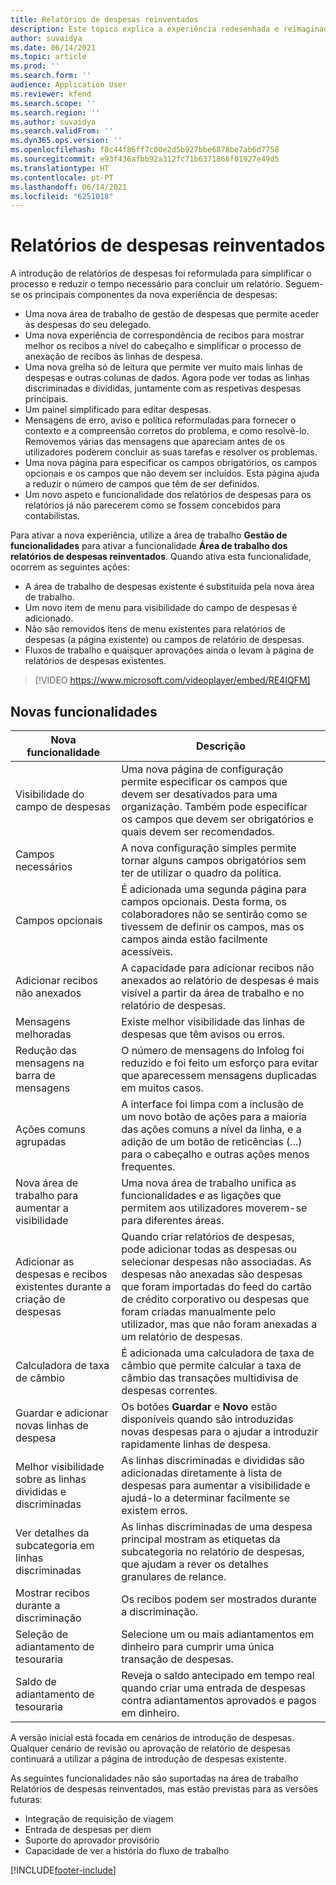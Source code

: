 ```yaml
---
title: Relatórios de despesas reinventados
description: Este tópico explica a experiência redesenhada e reimaginada para a entrada no relatório de despesas.
author: suvaidya
ms.date: 06/14/2021
ms.topic: article
ms.prod: ''
ms.search.form: ''
audience: Application User
ms.reviewer: kfend
ms.search.scope: ''
ms.search.region: ''
ms.author: suvaidya
ms.search.validFrom: ''
ms.dyn365.ops.version: ''
ms.openlocfilehash: f8c44f86ff7c00e2d5b927bbe6878be7ab6d7758
ms.sourcegitcommit: e93f436afbb92a312fc71b6371866f01927e49d5
ms.translationtype: HT
ms.contentlocale: pt-PT
ms.lasthandoff: 06/14/2021
ms.locfileid: "6251018"
---
```

# <a name="expense-reports-reimagined"></a>Relatórios de despesas reinventados

A introdução de relatórios de despesas foi reformulada para simplificar o processo e reduzir o tempo necessário para concluir um relatório. Seguem-se os principais componentes da nova experiência de despesas:

- Uma nova área de trabalho de gestão de despesas que permite aceder às despesas do seu delegado.
- Uma nova experiência de correspondência de recibos para mostrar melhor os recibos a nível do cabeçalho e simplificar o processo de anexação de recibos às linhas de despesa.
- Uma nova grelha só de leitura que permite ver muito mais linhas de despesas e outras colunas de dados. Agora pode ver todas as linhas discriminadas e divididas, juntamente com as respetivas despesas principais.
- Um painel simplificado para editar despesas.
- Mensagens de erro, aviso e política reformuladas para fornecer o contexto e a compreensão corretos do problema, e como resolvê-lo. Removemos várias das mensagens que apareciam antes de os utilizadores poderem concluir as suas tarefas e resolver os problemas.
- Uma nova página para especificar os campos obrigatórios, os campos opcionais e os campos que não devem ser incluídos. Esta página ajuda a reduzir o número de campos que têm de ser definidos.
- Um novo aspeto e funcionalidade dos relatórios de despesas para os relatórios já não parecerem como se fossem concebidos para contabilistas.

Para ativar a nova experiência, utilize a área de trabalho **Gestão de funcionalidades** para ativar a funcionalidade **Área de trabalho dos relatórios de despesas reinventados**. Quando ativa esta funcionalidade, ocorrem as seguintes ações:

- A área de trabalho de despesas existente é substituída pela nova área de trabalho.
- Um novo item de menu para visibilidade do campo de despesas é adicionado.
- Não são removidos itens de menu existentes para relatórios de despesas (a página existente) ou campos de relatório de despesas.
- Fluxos de trabalho e quaisquer aprovações ainda o levam à página de relatórios de despesas existentes.

> [!VIDEO https://www.microsoft.com/videoplayer/embed/RE4IQFM]

## <a name="new-features"></a>Novas funcionalidades

| Nova funcionalidade | Descrição |
|---|----|
| Visibilidade do campo de despesas | Uma nova página de configuração permite especificar os campos que devem ser desativados para uma organização. Também pode especificar os campos que devem ser obrigatórios e quais devem ser recomendados. |
| Campos necessários | A nova configuração simples permite tornar alguns campos obrigatórios sem ter de utilizar o quadro da política. |
| Campos opcionais | É adicionada uma segunda página para campos opcionais. Desta forma, os colaboradores não se sentirão como se tivessem de definir os campos, mas os campos ainda estão facilmente acessíveis. |
| Adicionar recibos não anexados | A capacidade para adicionar recibos não anexados ao relatório de despesas é mais visível a partir da área de trabalho e no relatório de despesas. |
| Mensagens melhoradas | Existe melhor visibilidade das linhas de despesas que têm avisos ou erros. |
| Redução das mensagens na barra de mensagens| O número de mensagens do Infolog foi reduzido e foi feito um esforço para evitar que aparecessem mensagens duplicadas em muitos casos. |
| Ações comuns agrupadas | A interface foi limpa com a inclusão de um novo botão de ações para a maioria das ações comuns a nível da linha, e a adição de um botão de reticências (...) para o cabeçalho e outras ações menos frequentes. |
| Nova área de trabalho para aumentar a visibilidade | Uma nova área de trabalho unifica as funcionalidades e as ligações que permitem aos utilizadores moverem-se para diferentes áreas. |
| Adicionar as despesas e recibos existentes durante a criação de despesas | Quando criar relatórios de despesas, pode adicionar todas as despesas ou selecionar despesas não associadas. As despesas não anexadas são despesas que foram importadas do feed do cartão de crédito corporativo ou despesas que foram criadas manualmente pelo utilizador, mas que não foram anexadas a um relatório de despesas.|
| Calculadora de taxa de câmbio | É adicionada uma calculadora de taxa de câmbio que permite calcular a taxa de câmbio das transações multidivisa de despesas correntes. |
| Guardar e adicionar novas linhas de despesa | Os botões **Guardar** e **Novo** estão disponíveis quando são introduzidas novas despesas para o ajudar a introduzir rapidamente linhas de despesa. |
| Melhor visibilidade sobre as linhas divididas e discriminadas | As linhas discriminadas e divididas são adicionadas diretamente à lista de despesas para aumentar a visibilidade e ajudá-lo a determinar facilmente se existem erros. |
| Ver detalhes da subcategoria em linhas discriminadas | As linhas discriminadas de uma despesa principal mostram as etiquetas da subcategoria no relatório de despesas, que ajudam a rever os detalhes granulares de relance.|
| Mostrar recibos durante a discriminação | Os recibos podem ser mostrados durante a discriminação. |
| Seleção de adiantamento de tesouraria | Selecione um ou mais adiantamentos em dinheiro para cumprir uma única transação de despesas. |
| Saldo de adiantamento de tesouraria | Reveja o saldo antecipado em tempo real quando criar uma entrada de despesas contra adiantamentos aprovados e pagos em dinheiro. |

A versão inicial está focada em cenários de introdução de despesas. Qualquer cenário de revisão ou aprovação de relatório de despesas continuará a utilizar a página de introdução de despesas existente.

As seguintes funcionalidades não são suportadas na área de trabalho Relatórios de despesas reinventados, mas estão previstas para as versões futuras: 

- Integração de requisição de viagem
- Entrada de despesas per diem
- Suporte do aprovador provisório
- Capacidade de ver a história do fluxo de trabalho


[!INCLUDE[footer-include](../includes/footer-banner.md)]
